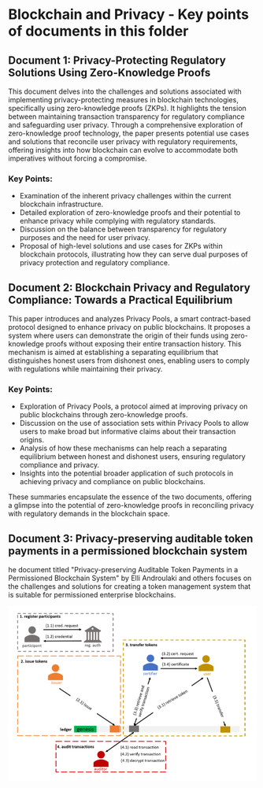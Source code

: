 # Blockchain and Privacy - Key points of documents in this folder

## Document 1: Privacy-Protecting Regulatory Solutions Using Zero-Knowledge Proofs

This document delves into the challenges and solutions associated with implementing privacy-protecting measures in blockchain technologies, specifically using zero-knowledge proofs (ZKPs). It highlights the tension between maintaining transaction transparency for regulatory compliance and safeguarding user privacy. Through a comprehensive exploration of zero-knowledge proof technology, the paper presents potential use cases and solutions that reconcile user privacy with regulatory requirements, offering insights into how blockchain can evolve to accommodate both imperatives without forcing a compromise.

### Key Points:

- Examination of the inherent privacy challenges within the current blockchain infrastructure.
- Detailed exploration of zero-knowledge proofs and their potential to enhance privacy while complying with regulatory standards.
- Discussion on the balance between transparency for regulatory purposes and the need for user privacy.
- Proposal of high-level solutions and use cases for ZKPs within blockchain protocols, illustrating how they can serve dual purposes of privacy protection and regulatory compliance.

## Document 2: Blockchain Privacy and Regulatory Compliance: Towards a Practical Equilibrium

This paper introduces and analyzes Privacy Pools, a smart contract-based protocol designed to enhance privacy on public blockchains. It proposes a system where users can demonstrate the origin of their funds using zero-knowledge proofs without exposing their entire transaction history. This mechanism is aimed at establishing a separating equilibrium that distinguishes honest users from dishonest ones, enabling users to comply with regulations while maintaining their privacy.

### Key Points:

- Exploration of Privacy Pools, a protocol aimed at improving privacy on public blockchains through zero-knowledge proofs.
- Discussion on the use of association sets within Privacy Pools to allow users to make broad but informative claims about their transaction origins.
- Analysis of how these mechanisms can help reach a separating equilibrium between honest and dishonest users, ensuring regulatory compliance and privacy.
- Insights into the potential broader application of such protocols in achieving privacy and compliance on public blockchains.

These summaries encapsulate the essence of the two documents, offering a glimpse into the potential of zero-knowledge proofs in reconciling privacy with regulatory demands in the blockchain space.

## Document 3: Privacy-preserving auditable token payments in a permissioned blockchain system

he document titled "Privacy-preserving Auditable Token Payments in a Permissioned Blockchain System" by Elli Androulaki and others focuses on the challenges and solutions for creating a token management system that is suitable for permissioned enterprise blockchains.

![alt text](https://github.com/NEYXHQ/Evaluation-Hub/blob/main/privacy/03%20-%20PPA%20-%20Actors.png)
